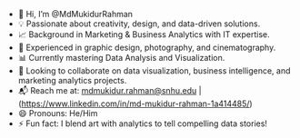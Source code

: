 - 👋 Hi, I’m @MdMukidurRahman
- 💡 Passionate about creativity, design, and data-driven solutions.
- 📈 Background in Marketing & Business Analytics with IT expertise.  
- 🎨 Experienced in graphic design, photography, and cinematography.  
- 📊 Currently mastering Data Analysis and Visualization.
- 🚀 Looking to collaborate on data visualization, business intelligence, and marketing analytics projects.
- 📬 Reach me at: mdmukidur.rahman@snhu.edu | (https://www.linkedin.com/in/md-mukidur-rahman-1a414485/) 
- 😄 Pronouns: He/Him
- ⚡ Fun fact: I blend art with analytics to tell compelling data stories!

<!---
MdMukidurRahman/MdMukidurRahman is a ✨ special ✨ repository because its `README.md` (this file) appears on your GitHub profile.
You can click the Preview link to take a look at your changes.
--->
